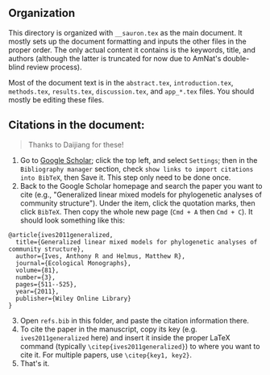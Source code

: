 
## Organization

This directory is organized with `__sauron.tex` as the main document.
It mostly sets up the document formatting and inputs the other files in the proper order.
The only actual content it contains is the keywords, title, and authors (although the 
latter is truncated for now due to AmNat's double-blind review process).

Most of the document text is in the `abstract.tex`, `introduction.tex`, `methods.tex`,
`results.tex`, `discussion.tex`, and `app_*.tex` files.
You should mostly be editing these files.

## Citations in the document:

> Thanks to Daijiang for these!

1. Go to [Google Scholar](https://scholar.google.com); click the top left, and select
  `Settings`; then in the `Bibliography manager` section, check 
  `show links to import citations into BibTeX`, then Save it. 
  This step only need to be done once.
2. Back to the Google Scholar homepage and search the paper you want to cite 
  (e.g., "Generalized linear mixed models for phylogenetic analyses of community structure"). Under the item, click the quotation marks, then click `BibTeX`.
  Then copy the whole new page (`Cmd + A` then `Cmd + C`).
  It should look something like this:

```
@article{ives2011generalized,
  title={Generalized linear mixed models for phylogenetic analyses of community structure},
  author={Ives, Anthony R and Helmus, Matthew R},
  journal={Ecological Monographs},
  volume={81},
  number={3},
  pages={511--525},
  year={2011},
  publisher={Wiley Online Library}
}
```

3. Open `refs.bib` in this folder, and paste the citation information there.
4. To cite the paper in the manuscript, copy its key (e.g. `ives2011generalized` here) 
  and insert it inside the proper LaTeX command (typically `\citep{ives2011generalized}`)
  to where you want to cite it. For multiple papers, use `\citep{key1, key2}`.
5. That's it.